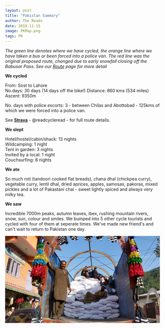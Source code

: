 ```yaml
---
layout: post
title: "Pakistan Summary"
author: The Reads
date: 2018-11-15
image: PKMap.png  
tags: PK
---
```


*The green line denotes where we have cycled, the orange line where we have taken a bus or been forced into a police van. The red line was the original proposed route, changed due to early snowfall closing off the Babusar Pass. See our [Route](http://readcycleread.bike/pages/map.html) page for more detail*


**We cycled**  

From: Sost to Lahore  
No.days: 30 days (14 days off the bike!)
Distance: 860 kms (534 miles) 
Ascent: 9350m 

No. days with police escorts: 3 - between Chilas and Abottobad - 125kms of which we were forced into a police van.   

See [**Strava**](https://www.strava.com/athletes/readcycleread) - @readcycleread - for full route details.  

**We slept**  

Hotel/hostel/cabin/shack: 13 nights  
Wildcamping: 1 night  
Tent in garden: 3 nights  
Invited by a local: 1 night  
Couchsurfing: 8 nights   

**We ate**  

So much roti (tandoori cooked flat breads), chana dhal (chickpea curry), vegetable curry, lentil dhal, dried aprices, apples, samosas, pakoras, mixed pickles and a lot of  Pakastani chai - sweet lightly spiced and always very milky tea.

**We saw**  

Incredible 7000m peaks, autumn leaves, ibex, rushing mountain rivers, snow, sun, colour and smiles. We bumped into 5 other cycle tourists and cycled with four of them at seperate times. We've made new friend's and can't wait to return to Pakistan one day.

![PKInTruck](assets/img/PKInTruck.jpg)

